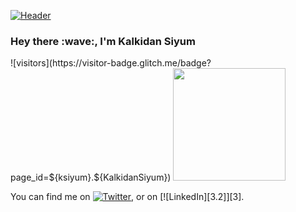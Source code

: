 [![Header](https://raw.githubusercontent.com/MartinHeinz/<OWNER>/<OWNER>/readme_header.png "Header")](https://some-url.dev/)

<h3><b>Hey there</b> :wave:, I'm <a > Kalkidan Siyum</a></h3>
![visitors](https://visitor-badge.glitch.me/badge?page_id=${ksiyum}.${KalkidanSiyum})
<img height="180em" src="https://github-readme-stats.vercel.app/api?username=ksiyum&show_icons=true&hide_border=true&&count_private=true&include_all_commits=true" />

<!-- Actual text -->

You can find me on [![Twitter][1.2]][1], or on [![LinkedIn][3.2]][3].

<!-- Icons -->

[1.2]: http://i.imgur.com/wWzX9uB.png (twitter icon without padding)
[2.2]: https://raw.githubusercontent.com/MartinHeinz/MartinHeinz/master/linkedin-3-16.png (LinkedIn icon without padding)

<!-- Links to your social media accounts -->

[1]: https://twitter.com/Martin_Heinz_
[2]: https://www.linkedin.com/in/heinz-martin/
